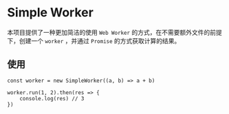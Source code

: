 # Simple Worker

本项目提供了一种更加简洁的使用 `Web Worker` 的方式，在不需要额外文件的前提下，创建一个 `worker` ，并通过 `Promise` 的方式获取计算的结果。

## 使用

```
const worker = new SimpleWorker((a, b) => a + b)

worker.run(1, 2).then(res => {
    console.log(res) // 3
})
```